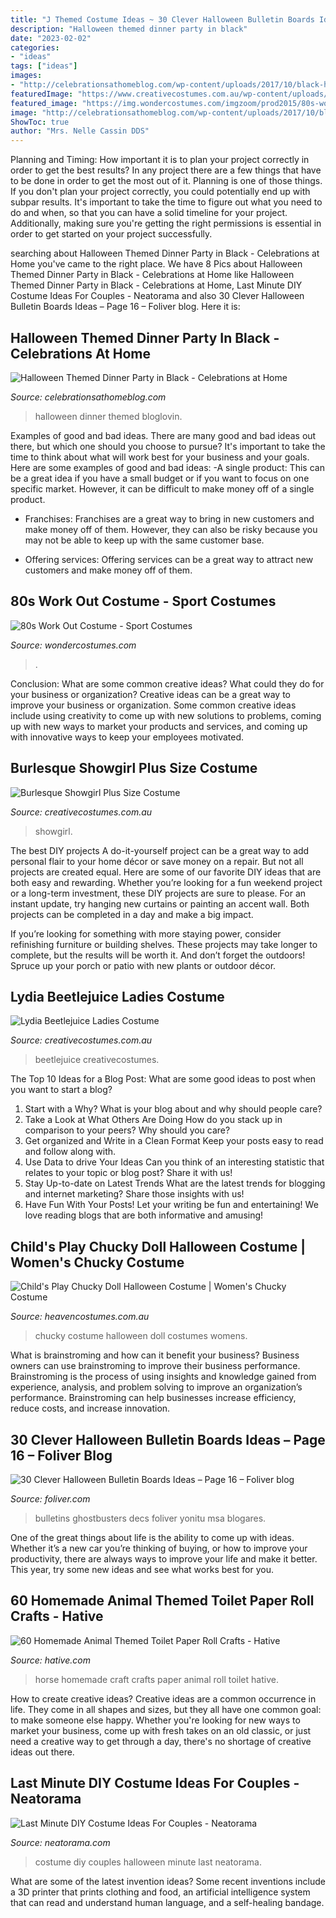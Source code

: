 ```yaml
---
title: "J Themed Costume Ideas ~ 30 Clever Halloween Bulletin Boards Ideas – Page 16 – Foliver Blog"
description: "Halloween themed dinner party in black"
date: "2023-02-02"
categories:
- "ideas"
tags: ["ideas"]
images:
- "http://celebrationsathomeblog.com/wp-content/uploads/2017/10/black-halloween-tablescape.jpg"
featuredImage: "https://www.creativecostumes.com.au/wp-content/uploads/2018/07/CC_April_18_099-420x560.jpg"
featured_image: "https://img.wondercostumes.com/imgzoom/prod2015/80s-work-out-costume-adult-costume.jpg"
image: "http://celebrationsathomeblog.com/wp-content/uploads/2017/10/black-halloween-tablescape.jpg"
ShowToc: true
author: "Mrs. Nelle Cassin DDS"
---
```



Planning and Timing: How important it is to plan your project correctly in order to get the best results?
In any project there are a few things that have to be done in order to get the most out of it. Planning is one of those things. If you don't plan your project correctly, you could potentially end up with subpar results. It's important to take the time to figure out what you need to do and when, so that you can have a solid timeline for your project. Additionally, making sure you're getting the right permissions is essential in order to get started on your project successfully.

	

		
searching about Halloween Themed Dinner Party in Black - Celebrations at Home you've came to the right place. We have 8 Pics about Halloween Themed Dinner Party in Black - Celebrations at Home like Halloween Themed Dinner Party in Black - Celebrations at Home, Last Minute DIY Costume Ideas For Couples - Neatorama and also 30 Clever Halloween Bulletin Boards Ideas – Page 16 – Foliver blog. Here it is:
		
    
## Halloween Themed Dinner Party In Black - Celebrations At Home

<img loading=lazy src="http://celebrationsathomeblog.com/wp-content/uploads/2017/10/black-halloween-tablescape.jpg" onerror="this.onerror=null;this.src='https://tse4.mm.bing.net/th?id=OIP.-bkEKbUifa3Xj0xCWgU54wHaK2&amp;pid=15.1';" alt="Halloween Themed Dinner Party in Black - Celebrations at Home">

_Source: celebrationsathomeblog.com_

>halloween dinner themed bloglovin. 

	

Examples of good and bad ideas.
There are many good and bad ideas out there, but which one should you choose to pursue? It's important to take the time to think about what will work best for your business and your goals. Here are some examples of good and bad ideas: 
-A single product: This can be a great idea if you have a small budget or if you want to focus on one specific market. However, it can be difficult to make money off of a single product.

- Franchises: Franchises are a great way to bring in new customers and make money off of them. However, they can also be risky because you may not be able to keep up with the same customer base.

- Offering services: Offering services can be a great way to attract new customers and make money off of them.

    
## 80s Work Out Costume - Sport Costumes

<img loading=lazy src="https://img.wondercostumes.com/imgzoom/prod2015/80s-work-out-costume-adult-costume.jpg" onerror="this.onerror=null;this.src='https://tse3.mm.bing.net/th?id=OIP.-hXen3dXpWvIO2sRj3KzwwHaKX&amp;pid=15.1';" alt="80s Work Out Costume - Sport Costumes">

_Source: wondercostumes.com_

>. 

	

Conclusion: What are some common creative ideas? What could they do for your business or organization?
Creative ideas can be a great way to improve your business or organization. Some common creative ideas include using creativity to come up with new solutions to problems, coming up with new ways to market your products and services, and coming up with innovative ways to keep your employees motivated.

    
## Burlesque Showgirl Plus Size Costume

<img loading=lazy src="https://www.creativecostumes.com.au/wp-content/uploads/2018/07/CC_April_18_099-420x560.jpg" onerror="this.onerror=null;this.src='https://tse2.mm.bing.net/th?id=OIP.S2ZTUWDL2a8FcVkWEIXUrQAAAA&amp;pid=15.1';" alt="Burlesque Showgirl Plus Size Costume">

_Source: creativecostumes.com.au_

>showgirl. 

	

The best DIY projects
A do-it-yourself project can be a great way to add personal flair to your home décor or save money on a repair. But not all projects are created equal. Here are some of our favorite DIY ideas that are both easy and rewarding.
Whether you’re looking for a fun weekend project or a long-term investment, these DIY projects are sure to please. For an instant update, try hanging new curtains or painting an accent wall. Both projects can be completed in a day and make a big impact.

If you’re looking for something with more staying power, consider refinishing furniture or building shelves. These projects may take longer to complete, but the results will be worth it. And don’t forget the outdoors! Spruce up your porch or patio with new plants or outdoor décor.

    
## Lydia Beetlejuice Ladies Costume

<img loading=lazy src="https://www.creativecostumes.com.au/wp-content/uploads/2017/03/lydia-768x1024.jpg" onerror="this.onerror=null;this.src='https://tse3.mm.bing.net/th?id=OIP.iLlOR7KrW-vUosP4QHHnzAHaJ4&amp;pid=15.1';" alt="Lydia Beetlejuice Ladies Costume">

_Source: creativecostumes.com.au_

>beetlejuice creativecostumes. 

	

The Top 10 Ideas for a Blog Post: What are some good ideas to post when you want to start a blog?
1. Start with a Why?
What is your blog about and why should people care? 
2. Take a Look at What Others Are Doing
How do you stack up in comparison to your peers? Why should you care? 
3. Get organized and Write in a Clean Format
Keep your posts easy to read and follow along with. 
4. Use Data to drive Your Ideas
Can you think of an interesting statistic that relates to your topic or blog post? Share it with us! 
5. Stay Up-to-date on Latest Trends
What are the latest trends for blogging and internet marketing? Share those insights with us! 
6. Have Fun With Your Posts!
Let your writing be fun and entertaining! We love reading blogs that are both informative and amusing!

    
## Child&#039;s Play Chucky Doll Halloween Costume | Women&#039;s Chucky Costume

<img loading=lazy src="https://www.heavencostumes.com.au/media/catalog/product/cache/3ca7c4de79fd9294a778cbfdebc9dde4/s/m/smf-39099-chucky-red-blue-womens-halloween-fancy-dress-costume-image-2-1200.jpg" onerror="this.onerror=null;this.src='https://tse4.mm.bing.net/th?id=OIP.aZIREs8_wK7bP6OrBPe6KQHaKA&amp;pid=15.1';" alt="Child&#039;s Play Chucky Doll Halloween Costume | Women&#039;s Chucky Costume">

_Source: heavencostumes.com.au_

>chucky costume halloween doll costumes womens. 

	

What is brainstroming and how can it benefit your business?
Business owners can use brainstroming to improve their business performance. Brainstroming is the process of using insights and knowledge gained from experience, analysis, and problem solving to improve an organization’s performance. Brainstroming can help businesses increase efficiency, reduce costs, and increase innovation.

    
## 30 Clever Halloween Bulletin Boards Ideas – Page 16 – Foliver Blog

<img loading=lazy src="http://www.foliver.com/wp-content/uploads/2019/10/16-Who-Ya-Gonna-Call.jpg" onerror="this.onerror=null;this.src='https://tse4.mm.bing.net/th?id=OIP.RFaUXymnhdoFy0xcVPDijAHaJ4&amp;pid=15.1';" alt="30 Clever Halloween Bulletin Boards Ideas – Page 16 – Foliver blog">

_Source: foliver.com_

>bulletins ghostbusters decs foliver yonitu msa blogares. 

	

One of the great things about life is the ability to come up with ideas. Whether it’s a new car you’re thinking of buying, or how to improve your productivity, there are always ways to improve your life and make it better. This year, try some new ideas and see what works best for you.

    
## 60 Homemade Animal Themed Toilet Paper Roll Crafts - Hative

<img loading=lazy src="https://hative.com/wp-content/uploads/2014/03/animal-paper-roll-crafts/56-homemade-horse-kid-craft.jpg" onerror="this.onerror=null;this.src='https://tse3.mm.bing.net/th?id=OIP.Ww9b5cUhr_sDNZux1nsaOgHaFj&amp;pid=15.1';" alt="60 Homemade Animal Themed Toilet Paper Roll Crafts - Hative">

_Source: hative.com_

>horse homemade craft crafts paper animal roll toilet hative. 

	

How to create creative ideas?
Creative ideas are a common occurrence in life. They come in all shapes and sizes, but they all have one common goal: to make someone else happy. Whether you're looking for new ways to market your business, come up with fresh takes on an old classic, or just need a creative way to get through a day, there's no shortage of creative ideas out there.

    
## Last Minute DIY Costume Ideas For Couples - Neatorama

<img loading=lazy src="https://uploads.neatorama.com/images/posts/340/54/54340/1351643328-0.jpg" onerror="this.onerror=null;this.src='https://tse1.mm.bing.net/th?id=OIP.J1dENhvfTAPDe_6CZ4nHKQHaJ4&amp;pid=15.1';" alt="Last Minute DIY Costume Ideas For Couples - Neatorama">

_Source: neatorama.com_

>costume diy couples halloween minute last neatorama. 

	

What are some of the latest invention ideas?
Some recent inventions include a 3D printer that prints clothing and food, an artificial intelligence system that can read and understand human language, and a self-healing bandage.

